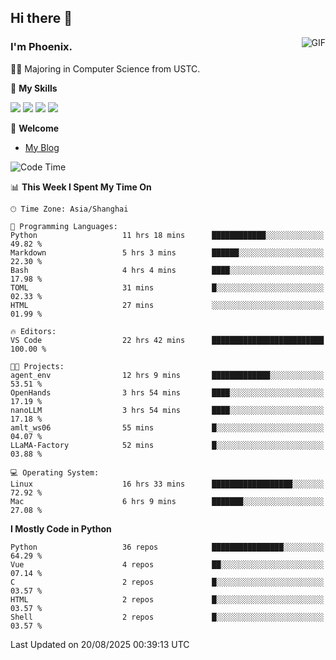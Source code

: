 ## Hi there 👋
<img align="right" alt="GIF" src="https://raw.githubusercontent.com/JoeyBling/JoeyBling/master/pic/pusheencode.gif" />

### I'm Phoenix.

👨‍🎓 Majoring in Computer Science from USTC.

🌟 **My Skills**

![](https://img.shields.io/badge/-Python-3e74a2?style=flat-square&logo=Python&logoColor=fff)
![](https://img.shields.io/badge/-C++-9f62a5?style=flat&logo=cplusplus&logoColor=white)
![](https://img.shields.io/badge/-Linux-185886?style=flat-square&logo=Linux&logoColor=fff)
![](https://img.shields.io/badge/-Rust-ff4136?style=flat-square&logo=Rust&logoColor=fff)

💬 **Welcome**

- [My Blog](https://ysy-phoenix.github.io/)

<!--START_SECTION:waka-->
![Code Time](http://img.shields.io/badge/Code%20Time-1%2C784%20hrs%2049%20mins-blue)

📊 **This Week I Spent My Time On** 

```text
🕑︎ Time Zone: Asia/Shanghai

💬 Programming Languages: 
Python                   11 hrs 18 mins      ████████████░░░░░░░░░░░░░   49.82 % 
Markdown                 5 hrs 3 mins        ██████░░░░░░░░░░░░░░░░░░░   22.30 % 
Bash                     4 hrs 4 mins        ████░░░░░░░░░░░░░░░░░░░░░   17.98 % 
TOML                     31 mins             █░░░░░░░░░░░░░░░░░░░░░░░░   02.33 % 
HTML                     27 mins             ░░░░░░░░░░░░░░░░░░░░░░░░░   01.99 % 

🔥 Editors: 
VS Code                  22 hrs 42 mins      █████████████████████████   100.00 % 

🐱‍💻 Projects: 
agent_env                12 hrs 9 mins       █████████████░░░░░░░░░░░░   53.51 % 
OpenHands                3 hrs 54 mins       ████░░░░░░░░░░░░░░░░░░░░░   17.19 % 
nanoLLM                  3 hrs 54 mins       ████░░░░░░░░░░░░░░░░░░░░░   17.18 % 
amlt_ws06                55 mins             █░░░░░░░░░░░░░░░░░░░░░░░░   04.07 % 
LLaMA-Factory            52 mins             █░░░░░░░░░░░░░░░░░░░░░░░░   03.88 % 

💻 Operating System: 
Linux                    16 hrs 33 mins      ██████████████████░░░░░░░   72.92 % 
Mac                      6 hrs 9 mins        ███████░░░░░░░░░░░░░░░░░░   27.08 % 
```

**I Mostly Code in Python** 

```text
Python                   36 repos            ████████████████░░░░░░░░░   64.29 % 
Vue                      4 repos             ██░░░░░░░░░░░░░░░░░░░░░░░   07.14 % 
C                        2 repos             █░░░░░░░░░░░░░░░░░░░░░░░░   03.57 % 
HTML                     2 repos             █░░░░░░░░░░░░░░░░░░░░░░░░   03.57 % 
Shell                    2 repos             █░░░░░░░░░░░░░░░░░░░░░░░░   03.57 % 
```




 Last Updated on 20/08/2025 00:39:13 UTC
<!--END_SECTION:waka-->

<!--
**ysy-phoenix/ysy-phoenix** is a ✨ _special_ ✨ repository because its `README.md` (this file) appears on your GitHub profile.

Here are some ideas to get you started:

- 🔭 I’m currently working on ...
- 🌱 I’m currently learning ...
- 👯 I’m looking to collaborate on ...
- 🤔 I’m looking for help with ...
- 💬 Ask me about ...
- 📫 How to reach me: ...
- 😄 Pronouns: ...
- ⚡ Fun fact: ...
-->
